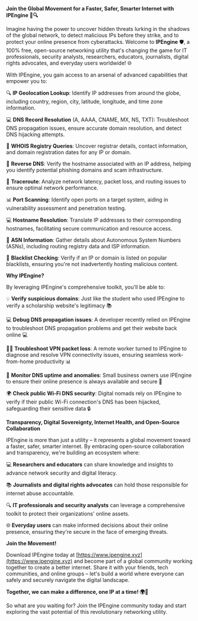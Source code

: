 **Join the Global Movement for a Faster, Safer, Smarter Internet with IPEngine 🚀🔍**

Imagine having the power to uncover hidden threats lurking in the shadows of the global network, to detect malicious IPs before they strike, and to protect your online presence from cyberattacks. Welcome to **IPEngine** 🛡️, a 100% free, open-source networking utility that's changing the game for IT professionals, security analysts, researchers, educators, journalists, digital rights advocates, and everyday users worldwide! 🌐

With IPEngine, you gain access to an arsenal of advanced capabilities that empower you to:

🔍 **IP Geolocation Lookup**: Identify IP addresses from around the globe, including country, region, city, latitude, longitude, and time zone information.

💻 **DNS Record Resolution** (A, AAAA, CNAME, MX, NS, TXT): Troubleshoot DNS propagation issues, ensure accurate domain resolution, and detect DNS hijacking attempts.

📡 **WHOIS Registry Queries**: Uncover registrar details, contact information, and domain registration dates for any IP or domain.

🚀 **Reverse DNS**: Verify the hostname associated with an IP address, helping you identify potential phishing domains and scam infrastructure.

🎯 **Traceroute**: Analyze network latency, packet loss, and routing issues to ensure optimal network performance.

📊 **Port Scanning**: Identify open ports on a target system, aiding in vulnerability assessment and penetration testing.

💻 **Hostname Resolution**: Translate IP addresses to their corresponding hostnames, facilitating secure communication and resource access.

🔗 **ASN Information**: Gather details about Autonomous System Numbers (ASNs), including routing registry data and ISP information.

🚨 **Blacklist Checking**: Verify if an IP or domain is listed on popular blacklists, ensuring you're not inadvertently hosting malicious content.

**Why IPEngine?**

By leveraging IPEngine's comprehensive toolkit, you'll be able to:

💡 **Verify suspicious domains**: Just like the student who used IPEngine to verify a scholarship website's legitimacy 📚

💻 **Debug DNS propagation issues**: A developer recently relied on IPEngine to troubleshoot DNS propagation problems and get their website back online 💻

🏃‍♂️ **Troubleshoot VPN packet loss**: A remote worker turned to IPEngine to diagnose and resolve VPN connectivity issues, ensuring seamless work-from-home productivity 📊

💼 **Monitor DNS uptime and anomalies**: Small business owners use IPEngine to ensure their online presence is always available and secure 💸

🌍 **Check public Wi-Fi DNS security**: Digital nomads rely on IPEngine to verify if their public Wi-Fi connection's DNS has been hijacked, safeguarding their sensitive data 🔒

**Transparency, Digital Sovereignty, Internet Health, and Open-Source Collaboration**

IPEngine is more than just a utility – it represents a global movement toward a faster, safer, smarter internet. By embracing open-source collaboration and transparency, we're building an ecosystem where:

💻 **Researchers and educators** can share knowledge and insights to advance network security and digital literacy.

📚 **Journalists and digital rights advocates** can hold those responsible for internet abuse accountable.

🔍 **IT professionals and security analysts** can leverage a comprehensive toolkit to protect their organizations' online assets.

🌐 **Everyday users** can make informed decisions about their online presence, ensuring they're secure in the face of emerging threats.

**Join the Movement!**

Download IPEngine today at [https://www.ipengine.xyz](https://www.ipengine.xyz) and become part of a global community working together to create a better internet. Share it with your friends, tech communities, and online groups – let's build a world where everyone can safely and securely navigate the digital landscape.

**Together, we can make a difference, one IP at a time! 🌍👏**

So what are you waiting for? Join the IPEngine community today and start exploring the vast potential of this revolutionary networking utility.